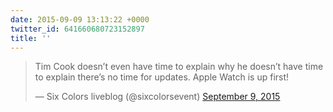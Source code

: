 ```yaml
---
date: 2015-09-09 13:13:22 +0000
twitter_id: 641660680723152897
title: ''
---
```


<blockquote class="twitter-tweet"><p lang="en" dir="ltr">Tim Cook doesn’t even have time to explain why he doesn’t have time to explain there’s no time for updates. Apple Watch is up first!</p>&mdash; Six Colors liveblog (@sixcolorsevent) <a href="https://twitter.com/sixcolorsevent/status/641658121488732160?ref_src=twsrc%5Etfw">September 9, 2015</a></blockquote>
<script async src="https://platform.twitter.com/widgets.js" charset="utf-8"></script>
